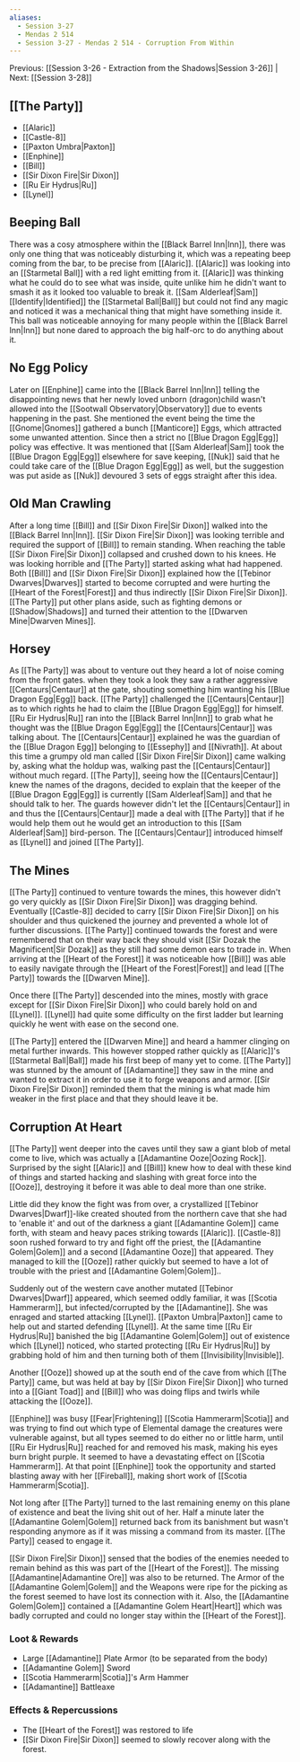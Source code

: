 ```yaml
---
aliases:
  - Session 3-27
  - Mendas 2 514
  - Session 3-27 - Mendas 2 514 - Corruption From Within
---
```

Previous: [[Session 3-26 - Extraction from the Shadows|Session 3-26]] | Next: [[Session 3-28]]
## [[The Party]]
- [[Alaric]]
- [[Castle-8]]
- [[Paxton Umbra|Paxton]]
- [[Enphine]]
- [[Bill]]
- [[Sir Dixon Fire|Sir Dixon]]
- [[Ru Eir Hydrus|Ru]]
- [[Lynel]]
## Beeping Ball
There was a cosy atmosphere within the [[Black Barrel Inn|Inn]], there was only one thing that was noticeably disturbing it, which was a repeating beep coming from the bar, to be precise from [[Alaric]]. [[Alaric]] was looking into an [[Starmetal Ball]] with a red light emitting from it. [[Alaric]] was thinking what he could do to see what was inside, quite unlike him he didn't want to smash it as it looked too valuable to break it. [[Sam Alderleaf|Sam]] [[Identify|Identified]] the [[Starmetal Ball|Ball]] but could not find any magic and noticed it was a mechanical thing that might have something inside it.
This ball was noticeable annoying for many people within the [[Black Barrel Inn|Inn]] but none dared to approach the big half-orc to do anything about it.
## No Egg Policy
Later on [[Enphine]] came into the [[Black Barrel Inn|Inn]] telling the disappointing news that her newly loved unborn (dragon)child wasn't allowed into the [[Sootwall Observatory|Observatory]] due to events happening in the past. She mentioned the event being the time the [[Gnome|Gnomes]] gathered a bunch [[Manticore]] Eggs, which attracted some unwanted attention. Since then a strict no [[Blue Dragon Egg|Egg]] policy was effective.
It was mentioned that [[Sam Alderleaf|Sam]] took the [[Blue Dragon Egg|Egg]] elsewhere for save keeping, [[Nuk]] said that he could take care of the [[Blue Dragon Egg|Egg]] as well, but the suggestion was put aside as [[Nuk]] devoured 3 sets of eggs straight after this idea.
## Old Man Crawling
After a long time [[Bill]] and [[Sir Dixon Fire|Sir Dixon]] walked into the [[Black Barrel Inn|Inn]]. [[Sir Dixon Fire|Sir Dixon]] was looking terrible and required the support of [[Bill]] to remain standing. When reaching the table [[Sir Dixon Fire|Sir Dixon]] collapsed and crushed down to his knees. He was looking horrible and [[The Party]] started asking what had happened. Both [[Bill]] and [[Sir Dixon Fire|Sir Dixon]] explained how the [[Tebinor Dwarves|Dwarves]] started to become corrupted and were hurting the [[Heart of the Forest|Forest]] and thus indirectly [[Sir Dixon Fire|Sir Dixon]]. [[The Party]] put other plans aside, such as fighting demons or [[Shadow|Shadows]] and turned their attention to the [[Dwarven Mine|Dwarven Mines]].
## Horsey
As [[The Party]] was about to venture out they heard a lot of noise coming from the front gates. when they took a look they saw a rather aggressive [[Centaurs|Centaur]] at the gate, shouting something him wanting his [[Blue Dragon Egg|Egg]] back. [[The Party]] challenged the [[Centaurs|Centaur]] as to which rights he had to claim the [[Blue Dragon Egg|Egg]] for himself. [[Ru Eir Hydrus|Ru]] ran into the [[Black Barrel Inn|Inn]] to grab what he thought was the [[Blue Dragon Egg|Egg]] the [[Centaurs|Centaur]] was talking about. The [[Centaurs|Centaur]] explained he was the guardian of the [[Blue Dragon Egg]] belonging to [[Essephy]] and [[Nivrath]]. At about this time a grumpy old man called [[Sir Dixon Fire|Sir Dixon]] came walking by, asking what the holdup was, walking past the [[Centaurs|Centaur]] without much regard. [[The Party]], seeing how the [[Centaurs|Centaur]] knew the names of the dragons, decided to explain that the keeper of the [[Blue Dragon Egg|Egg]] is currently [[Sam Alderleaf|Sam]] and that he should talk to her. The guards however didn't let the [[Centaurs|Centaur]] in and thus the [[Centaurs|Centaur]] made a deal with [[The Party]] that if he would help them out he would get an introduction to this [[Sam Alderleaf|Sam]] bird-person. The [[Centaurs|Centaur]] introduced himself as [[Lynel]] and joined [[The Party]].
## The Mines
[[The Party]] continued to venture towards the mines, this however didn't go very quickly as [[Sir Dixon Fire|Sir Dixon]] was dragging behind. Eventually [[Castle-8]] decided to carry [[Sir Dixon Fire|Sir Dixon]] on his shoulder and thus quickened the journey and prevented a whole lot of further discussions. [[The Party]] continued towards the forest and were remembered that on their way back they should visit [[Sir Dozak the Magnificent|Sir Dozak]] as they still had some demon ears to trade in. When arriving at the [[Heart of the Forest]] it was noticeable how [[Bill]] was able to easily navigate through the [[Heart of the Forest|Forest]] and lead [[The Party]] towards the [[Dwarven Mine]].

Once there [[The Party]] descended into the mines, mostly with grace except for [[Sir Dixon Fire|Sir Dixon]] who could barely hold on and [[Lynel]]. [[Lynel]] had quite some difficulty on the first ladder but learning quickly he went with ease on the second one.

[[The Party]] entered the [[Dwarven Mine]] and heard a hammer clinging on metal further inwards. This however stopped rather quickly as [[Alaric]]'s [[Starmetal Ball|Ball]] made his first beep of many yet to come.
[[The Party]] was stunned by the amount of [[Adamantine]] they saw in the mine and wanted to extract it in order to use it to forge weapons and armor. [[Sir Dixon Fire|Sir Dixon]] reminded them that the mining is what made him weaker in the first place and that they should leave it be.
## Corruption At Heart
[[The Party]] went deeper into the caves until they saw a giant blob of metal come to live, which was actually a [[Adamantine Ooze|Oozing Rock]]. Surprised by the sight [[Alaric]] and [[Bill]] knew how to deal with these kind of things and started hacking and slashing with great force into the [[Ooze]], destroying it before it was able to deal more than one strike.

Little did they know the fight was from over, a crystallized [[Tebinor Dwarves|Dwarf]]-like created shouted from the northern cave that she had to 'enable it' and out of the darkness a giant [[Adamantine Golem]] came forth, with steam and heavy paces striking towards [[Alaric]]. [[Castle-8]] soon rushed forward to try and fight off the priest, the [[Adamantine Golem|Golem]] and a second [[Adamantine Ooze]] that appeared. They managed to kill the [[Ooze]] rather quickly but seemed to have a lot of trouble with the priest and [[Adamantine Golem|Golem]]..

Suddenly out of the western cave another mutated [[Tebinor Dwarves|Dwarf]] appeared, which seemed oddly familiar, it was [[Scotia Hammerarm]], but infected/corrupted by the [[Adamantine]]. She was enraged and started attacking [[Lynel]]. [[Paxton Umbra|Paxton]] came to help out and started defending [[Lynel]]. At the same time [[Ru Eir Hydrus|Ru]] banished the big [[Adamantine Golem|Golem]] out of existence which [[Lynel]] noticed, who started protecting [[Ru Eir Hydrus|Ru]] by grabbing hold of him and then turning both of them [[Invisibility|Invisible]].

Another [[Ooze]] showed up at the south end of the cave from which [[The Party]] came, but was held at bay by [[Sir Dixon Fire|Sir Dixon]] who turned into a [[Giant Toad]] and [[Bill]] who was doing flips and twirls while attacking the [[Ooze]].

[[Enphine]] was busy [[Fear|Frightening]] [[Scotia Hammerarm|Scotia]] and was trying to find out which type of Elemental damage the creatures were vulnerable against, but all types seemed to do either no or little harm, until [[Ru Eir Hydrus|Ru]] reached for and removed his mask, making his eyes burn bright purple. It seemed to have a devastating effect on [[Scotia Hammerarm]]. At that point [[Enphine]] took the opportunity and started blasting away with her [[Fireball]], making short work of [[Scotia Hammerarm|Scotia]].

Not long after [[The Party]] turned to the last remaining enemy on this plane of existence and beat the living shit out of her. Half a minute later the [[Adamantine Golem|Golem]] returned back from its banishment but wasn't responding anymore as if it was missing a command from its master. [[The Party]] ceased to engage it.

[[Sir Dixon Fire|Sir Dixon]] sensed that the bodies of the enemies needed to remain behind as this was part of the [[Heart of the Forest]]. The missing [[Adamantine|Adamantine Ore]] was also to be returned. The Armor of the [[Adamantine Golem|Golem]] and the Weapons were ripe for the picking as the forest seemed to have lost its connection with it. Also, the [[Adamantine Golem|Golem]] contained a [[Adamantine Golem Heart|Heart]] which was badly corrupted and could no longer stay within the [[Heart of the Forest]].
### Loot & Rewards
- Large [[Adamantine]] Plate Armor (to be separated from the body)
- [[Adamantine Golem]] Sword
- [[Scotia Hammerarm|Scotia]]'s Arm Hammer
- [[Adamantine]] Battleaxe
### Effects & Repercussions
- The [[Heart of the Forest]] was restored to life
- [[Sir Dixon Fire|Sir Dixon]] seemed to slowly recover along with the forest.